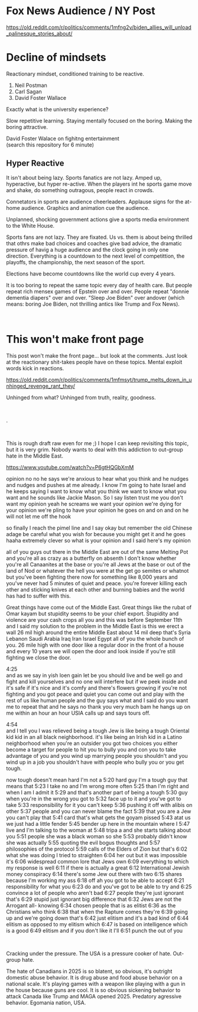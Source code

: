 # Fox News Audience / NY Post

https://old.reddit.com/r/politics/comments/1mfng2v/biden_allies_will_unload_palinesque_stories_about/

# Decline of mindsets 

Reactionary mindset, conditioned training to be reactive. 

1. Neil Postman
2. Carl Sagan
3. David Foster Wallace

Exactly what is the university experience?

Slow repetitive learning. Staying mentally focused on the boring. Making the boring attractive.

David Foster Walace on fighitng entertainment     
(search this repository for 6 minute)    

## Hyper Reactive 

It isn't about being lazy. Sports fanatics are not lazy. Amped up, hyperactive, but hyper re-active. When the players int he sports game move and shake, do something outragous, people react in crowds.

Connetators in sports are audience cheerleaders. Applause signs for the at-home audience.  Graphics and animation cue the audience.

Unplanned, shocking government actions give a sports media environment to the White House.

Sports fans are not lazy. They are fixated. Us vs. them is about being thrilled that othrs make bad choices and coaches give bad advice, the dramatic pressure of havig a huge audience and the clock going in only one direction. Everything is a countdown to the next level of competittion, the playoffs, the championship, the next season of the sport.

Elections have become countdowns like the world cup every 4 years. 

It is too boring to repeat the same topic every day of health care. But people repeat rich mensex games of Epstein over and over. People repeat "donnie dementia diapers" over and over. "Sleep Joe Biden" over andover (which means: boring Joe Biden, not thrilling antics like Trump and Fox News).

&nbsp;

# This won't make front page

This post won't make the front page... but look at the comments. Just look at the reactionary shit-takes people have on these topics. Mental exploit words kick in reactions. 

https://old.reddit.com/r/politics/comments/1mfmsyt/trump_melts_down_in_unhinged_revenge_rant_they/

Unhinged from what? Unhinged from truth, reality, goodness.    


&nbsp;

.

&nbsp;

This is rough draft raw even for me ;) I hope I can keep revisiting this topic, but it is very grim. Nobody wants to deal with this addiction to out-group hate in the Middle East. 

https://www.youtube.com/watch?v=P6gtHQGbXmM

opinion no no he says we're anxious to
hear what you think and he nudges and
nudges and pushes at me already. I know
I'm going to hate Israel and he keeps
saying I want to know what you think we
want to know what you want and he sounds
like Jackie Mason. So I say listen trust
me you don't want my opinion yeah he
screams we want your opinion we're dying
for your opinion we're pling to have
your opinion he goes on and on and on he
will not let me off the hook

so finally
I reach the pimel line and I say okay
but remember the old Chinese adage be
careful what you wish for because you
might get it and he goes haaha extremely
clever so what is your opinion and I
said here's my opinion

all of you guys
out there in the Middle East are out of
the same Melting Pot and you're all as
crazy as a butterfly on absenth I don't
know whether you're all Canaanites at
the base or you're all Jews at the base
or out of the land of Nod or whatever the
hell you were at the get go semites or
whatnot but you've been fighting there
now for something like 8,000 years and
you've never had 5 minutes of quiet and
peace. you're forever killing each other
and sticking knives at each other and
burning babies and the world has had to
suffer with this.

Great things have come
out of the Middle East. Great things like
the rubat of Omar kayam but stupidity
seems to be your chief export. Stupidity
and violence are your cash crops all you
and this was before September 11th and I
said my solution to the problem in the
Middle East
is this we erect a wall 26 mil high
around the entire Middle East about 14
mil deep that's Syria Lebanon Saudi
Arabia Iraq Iran Israel Egypt all of you
the whole bunch of you. 26 mile high with
one door like a regular door in the
front of a house and every 10 years we
will open the door and look inside if
you're still fighting we close the door.

4:25    
and as we say in yish loen gain let be
you should live and be well go and fight
and kill yourselves and no one will
interfere but if we peek inside and it's
safe if it's nice and it's comfy and
there's flowers growing if you're not
fighting and you got peace and quiet you
can come out and play with the rest of
us like human people and the guy says
what and I said do you want me to repeat
that and he says no thank you very much
bam he hangs up on me within an hour an
hour USIA calls up and says tours off.

4:54   
and I tell you I was relieved being a
tough Jew is like being a tough
Oriental kid kid in an all black
neighborhood. it's like being an Irish
kid in a Latino neighborhood when you're
an outsider you got two choices you
either become a target for people to hit
you to bully you and con you to take
advantage of you and you wind up
marrying people you shouldn't and you
wind up in a job you shouldn't have with
people who bully you or you get tough.

now tough doesn't mean hard I'm not a
5:20
hard guy I'm a tough guy that means that
5:23
I take no and I'm wrong more often
5:25
than I'm right and when I am I admit it
5:29
and that's another part of being a tough
5:30
guy when you're in the wrong you got to
5:32
face up to it and you've got to take
5:33
responsibility for it you can't keep
5:36
pushing it off with alibis on other
5:37
people and you can never blame the fact
5:39
that you are a Jew you can't play that
5:41
card that's what gets the goyam pissed
5:43
atat us we just had a little fender
5:45
bender up here in the mountain where I
5:47
live and I'm talking to the woman at
5:48
tripa a and she starts talking about you
5:51
people she was a black woman so she
5:53
probably didn't know she was actually
5:55
quoting the evil bogus thoughts and
5:57
philosophies of the protocol
5:59
calls of the Elders of Zion but that's
6:02
what she was doing I tried to straighten
6:04
her out but it was impossible it's
6:06
widespread common lore that Jews own
6:09
everything to which my response is well
6:11
if there is actually a great
6:12
International Jewish money conspiracy
6:14
there's some Jew out there with two
6:15
shares because I'm working my ass
6:18
off ah you got to be able to accept
6:21
responsibility for what you
6:23
do and you've got to be able to try and
6:25
convince a lot of people who aren't bad
6:27
people they're just ignorant that's
6:29
stupid just ignorant big difference that
6:32
Jews are not the Arrogant all- knowing
6:34
chosen people that is as elitist
6:36
as the Christians who think
6:38
that when the Rapture comes they're
6:39
going up and we're going down that's
6:42
just elitism and it's a bad kind of
6:44
elitism as opposed to my elitism which
6:47
is based on intelligence which is a good
6:49
elitism and if you don't like it I'll
6:51
punch the out of you


&nbsp;

Cracking under the pressure. The USA is a pressure cooker of hate. Out-group hate.

The hate of Canadians in 2025 is so blatent, so obvious, it's outright domestic abuse behavior. It is drug abuse and food abuse behavior on a national scale. It's playing games with a weapon like playing with a gun in the house because guns are cool. It is so obvious sickening behavior to attack Canada like Trump and MAGA opened 2025. Predatory agressive behavior. Egomania nation, USA.
